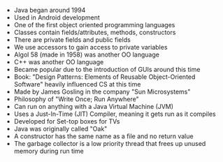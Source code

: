 - Java began around 1994
- Used in Android development
- One of the first object oriented programming languages
- Classes contain fields/attributes, methods, constructors
- There are private fields and public fields
- We use accessors to gain access to private variables
- Algol 58 (made in 1958) was another OO language
- C++ was another OO language
- Became popular due to the introduction of GUIs around this time
- Book: "Design Patterns: Elements of Reusable Object-Oriented Software" heavily influenced CS at this time
- Made by James Gosling in the company "Sun Microsystems"
- Philosophy of "Write Once; Run Anywhere"
- Can run on anything with a Java Virtual Machine (JVM)
- Uses a Just-In-Time (JIT) Compiler, meaning it gets run as it compiles
- Developed for Set-top boxes for TVs
- Java was originally called "Oak"
- A constructor has the same name as a file and no return value
- The garbage collector is a low priority thread that frees up unused memory during run time